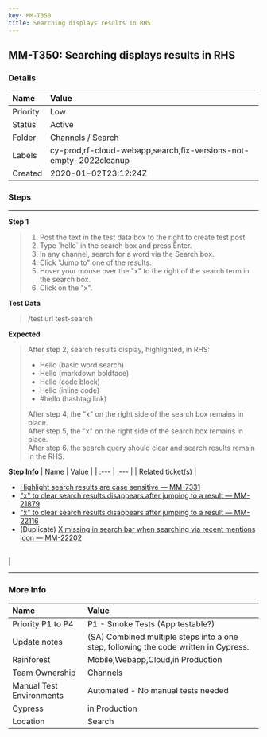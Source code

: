 ```yaml
---
key: MM-T350
title: Searching displays results in RHS
---
```


## MM-T350: Searching displays results in RHS

### Details

| Name     | Value                                                             |
| :------- | :---------------------------------------------------------------- |
| Priority | Low                                                               |
| Status   | Active                                                            |
| Folder   | Channels / Search                                                 |
| Labels   | cy-prod,rf-cloud-webapp,search,fix-versions-not-empty-2022cleanup |
| Created  | 2020-01-02T23:12:24Z                                              |

### Steps

<hr/>

**Step 1**

> <article><ol><li>Post the text in the test data box to the right to create test post</li><li>Type `hello` in the search box and press Enter.</li><li>In any channel, search for a word via the Search box.</li><li>Click "Jump to" one of the results.</li><li>Hover your mouse over the "x" to the right of the search term in the search box.</li><li>Click on the "x".</li></ol></article>

**Test Data**

> <article>/test url test-search</article>

**Expected**

> <article>After step 2, search results display, highlighted, in RHS:<ul><li>Hello (basic word search)</li><li>Hello (markdown boldface)</li><li>Hello (code block)</li><li>Hello (inline code)</li><li>#hello (hashtag link)</li></ul>After step 4, the "x" on the right side of the search box remains in place.<br />After step 5, the "x" on the right side of the search box remains in place.<br />After step 6. the search query should clear and search results remain in the RHS.</article>

**Step Info**
| Name | Value |
| :--- | :--- |
| Related ticket(s) | <ul><li><a href="https://mattermost.atlassian.net/browse/MM-7331">Highlight search results are case sensitive — MM-7331</a></li><li><a href="https://mattermost.atlassian.net/browse/MM-21879">"x" to clear search results disappears after jumping to a result — MM-21879</a></li><li><a href="https://mattermost.atlassian.net/browse/MM-22116">"x" to clear search results disappears after jumping to a result — MM-22116</a></li><li>(Duplicate) <a href="https://mattermost.atlassian.net/browse/MM-22202">X missing in search bar when searching via recent mentions icon — MM-22202</a></li></ul><br /> |

<hr/>

### More Info

| Name                     | Value                                                                                |
| :----------------------- | :----------------------------------------------------------------------------------- |
| Priority P1 to P4        | P1 - Smoke Tests (App testable?)                                                     |
| Update notes             | (SA) Combined multiple steps into a one step, following the code written in Cypress. |
| Rainforest               | Mobile,Webapp,Cloud,in Production                                                    |
| Team Ownership           | Channels                                                                             |
| Manual Test Environments | Automated - No manual tests needed                                                   |
| Cypress                  | in Production                                                                        |
| Location                 | Search                                                                               |
